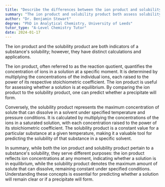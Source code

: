 ```yaml
---
title: "Describe the differences between the ion product and solubility product"
summary: "The ion product and solubility product both assess solubility but differ in their calculations and applications."
author: "Dr. Benjamin Stewart"
degree: "PhD in Analytical Chemistry, University of Leeds"
tutor_type: "A-Level Chemistry Tutor"
date: 2024-01-17
---
```


The ion product and the solubility product are both indicators of a substance's solubility; however, they have distinct calculations and applications.

The ion product, often referred to as the reaction quotient, quantifies the concentration of ions in a solution at a specific moment. It is determined by multiplying the concentrations of the individual ions, each raised to the power of its respective stoichiometric coefficient. The ion product is useful for assessing whether a solution is at equilibrium. By comparing the ion product to the solubility product, one can predict whether a precipitate will form.

Conversely, the solubility product represents the maximum concentration of solute that can dissolve in a solvent under specified temperature and pressure conditions. It is calculated by multiplying the concentrations of the ions in a saturated solution, with each concentration raised to the power of its stoichiometric coefficient. The solubility product is a constant value for a particular substance at a given temperature, making it a valuable tool for predicting the solubility of that substance in a specific solvent.

In summary, while both the ion product and solubility product pertain to a substance's solubility, they serve different purposes: the ion product reflects ion concentrations at any moment, indicating whether a solution is in equilibrium, while the solubility product denotes the maximum amount of solute that can dissolve, remaining constant under specified conditions. Understanding these concepts is essential for predicting whether a solution will remain clear or if a precipitate will form.
    